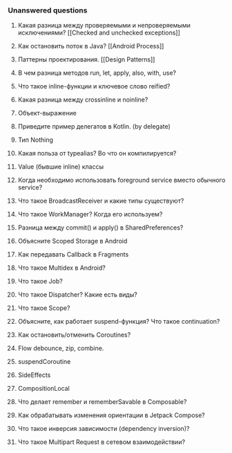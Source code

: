 ### Unanswered questions

1. Какая разница между проверяемыми и непроверяемыми исключениями?
   [[Checked and unchecked exceptions]]

3. Как остановить поток в Java?
   [[Android Process]]

5. Паттерны проектирования.
   [[Design Patterns]]

7. В чем разница методов run, let, apply, also, with, use?

8. Что такое inline-функции и ключевое слово reified?

9. Какая разница между crossinline и noinline?

10. Объект-выражение

11. Приведите пример делегатов в Kotlin. (by delegate)

12. Тип Nothing

13. Какая польза от typealias? Во что он компилируется?

14. Value (бывшие inline) классы

15. Когда необходимо использовать foreground service вместо обычного service?

16. Что такое BroadcastReceiver и какие типы существуют?

17. Что такое WorkManager? Когда его используем?

18. Разница между commit() и apply() в SharedPreferences?

19. Объясните Scoped Storage в Android

20. Как передавать Callback в Fragments

21. Что такое Multidex в Android?

22. Что такое Job?

23. Что такое Dispatcher? Какие есть виды?

24. Что такое Scope?

25. Объясните, как работает suspend-функция? Что такое continuation?

26. Как остановить/отменить Coroutines?

27. Flow debounce, zip, combine.

28. suspendCoroutine

29. SideEffects

30. CompositionLocal

31. Что делает remember и rememberSavable в Composable?

32. Как обрабатывать изменения ориентации в Jetpack Compose?

33. Что такое инверсия зависимости (dependency inversion)?

34. Что такое Multipart Request в сетевом взаимодействии?